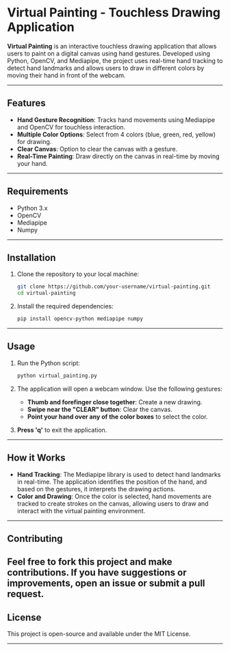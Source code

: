 # Virtual Painting - Touchless Drawing Application

**Virtual Painting** is an interactive touchless drawing application that allows users to paint on a digital canvas using hand gestures. Developed using Python, OpenCV, and Mediapipe, the project uses real-time hand tracking to detect hand landmarks and allows users to draw in different colors by moving their hand in front of the webcam.

---

## Features

- **Hand Gesture Recognition**: Tracks hand movements using Mediapipe and OpenCV for touchless interaction.
- **Multiple Color Options**: Select from 4 colors (blue, green, red, yellow) for drawing.
- **Clear Canvas**: Option to clear the canvas with a gesture.
- **Real-Time Painting**: Draw directly on the canvas in real-time by moving your hand.

---

## Requirements

- Python 3.x
- OpenCV
- Mediapipe
- Numpy

---

## Installation

1. Clone the repository to your local machine:

   ```bash
   git clone https://github.com/your-username/virtual-painting.git
   cd virtual-painting
   ```

2. Install the required dependencies:

   ```bash
   pip install opencv-python mediapipe numpy
   ```

---

## Usage

1. Run the Python script:

   ```bash
   python virtual_painting.py
   ```

2. The application will open a webcam window. Use the following gestures:
   - **Thumb and forefinger close together**: Create a new drawing.
   - **Swipe near the "CLEAR" button**: Clear the canvas.
   - **Point your hand over any of the color boxes** to select the color.
   
3. **Press 'q'** to exit the application.

---

## How it Works

- **Hand Tracking**: The Mediapipe library is used to detect hand landmarks in real-time. The application identifies the position of the hand, and based on the gestures, it interprets the drawing actions.
- **Color and Drawing**: Once the color is selected, hand movements are tracked to create strokes on the canvas, allowing users to draw and interact with the virtual painting environment.

---

## Contributing

Feel free to fork this project and make contributions. If you have suggestions or improvements, open an issue or submit a pull request.
---

## License

This project is open-source and available under the MIT License.

---
